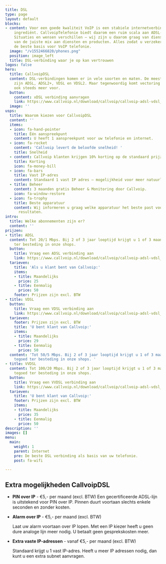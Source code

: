 ```yaml
---
title: DSL
type: page
layout: default
blocks:
- content: Voor een goede kwaliteit VoIP is een stabiele internetverbinding een noodzakelijk
    ingrediënt. CallvoipTelefonie biedt daarom een ruim scala aan ADSL- en VDSL-verbindingen.
    Situaties en wensen verschillen – wij zijn u daarom graag van dienst bij het vinden
    van de juiste mix aan diensten en producten. Alles zodat u verzekerd bent van
    de beste basis voor VoIP telefonie.
  image: "/v1552466820/phones.png"
  position: image_left
  title: DSL-verbinding waar je op kan vertrouwen
logos: false
hero:
  title: CallvoipDSL
  content: DSL-verbindingen komen er in vele soorten en maten. De meestvoorkomende
    zijn ADSL, ADSL2+, VDSL en VDSL2. Maar tegenwoordig komt vectoring en bonding
    ook steeds meer voor.
  button:
    content: xDSL verbinding aanvragen
    link: https://www.callvoip.nl/download/callvoip/callvoip-adsl-vdsl_aanvraagformulier.pdf
  image: ''
usps:
  title: Waarom kiezen voor CallvoipDSL
  content: ''
  items:
  - icon: fa-hand-pointer
    title: Één aanspreekpunt
    content: U heeft 1 aanspreekpunt voor uw telefonie en internet.
  - icon: fa-rocket
    content: 'Callvoip levert de beloofde snelheid! '
    title: Snelheid
  - content: Callvoip klanten krijgen 10% korting op de standaard prijzen.
    title: Korting
    icon: fa-money-bill
  - icon: fa-bars
    title: Vast IP-adres
    content: Standaard 1 vast IP adres – mogelijkheid voor meer natuurlijk.
  - title: Beheer
    content: 3 maanden gratis Beheer & Monitoring door Callvoip.
    icon: fa-window-restore
  - icon: fa-trophy
    title: Beste apparatuur
    content: Wij informeren u graag welke apparatuur het beste past voor de beste
      resultaten.
intro:
  title: Welke abonnementen zijn er?
  content: ''
prijzen:
- title: ADSL
  content: Tot 20/1 Mbps. Bij 2 of 3 jaar looptijd krijgt u 1 of 3 maandbedragen tegoed
    ter besteding in onze shops.
  button:
    title: Vraag een ADSL verbinding aan
    link: https://www.callvoip.nl/download/callvoip/callvoip-adsl-vdsl_aanvraagformulier.pdf
  tarieven:
    title: 'Als u klant bent van Callvoip:'
    items:
    - title: Maandelijks
      price: 25
    - title: Eenmalig
      price: 50
    footer: Prijzen zijn excl. BTW
- title: VDSL
  button:
    title: Vraag een VDSL verbinding aan
    link: https://www.callvoip.nl/download/callvoip/callvoip-adsl-vdsl_aanvraagformulier.pdf
  tarieven:
    footer: Prijzen zijn excl. BTW
    title: 'U bent klant van Callvoip:'
    items:
    - title: Maandelijks
      price: 29
    - title: Eenmalig
      price: 50
  content: 'Tot 50/5 Mbps. Bij 2 of 3 jaar looptijd krijgt u 1 of 3 maandbedragen
    tegoed ter besteding in onze shops. '
- title: VVDSL
  content: Tot 100/20 Mbps. Bij 2 of 3 jaar looptijd krijgt u 1 of 3 maandbedragen
    tegoed ter besteding in onze shops.
  button:
    title: Vraag een VVDSL verbinding aan
    link: https://www.callvoip.nl/download/callvoip/callvoip-adsl-vdsl_aanvraagformulier.pdf
  tarieven:
    title: 'U bent klant van Callvoip:'
    footer: Prijzen zijn excl. BTW
    items:
    - title: Maandelijks
      price: 35
    - title: Eenmalig
      price: 50
description: ''
images: []
menu:
  main:
    weight: 1
    parent: Internet
    pre: De beste DSL verbinding als basis van uw telefonie.
    post: fa-wifi

---
```

## Extra mogelijkheden CallvoipDSL

* <b>PIN over IP</b> - €5,- per maand (excl. BTW)
  Een gecertificeerde ADSL-lijn is uitstekend voor PIN over IP. Pinnen duurt voortaan slechts enkele seconden en zonder kosten.
* <b>Alarm over IP</b> - €5,- per maand (excl. BTW)

  Laat uw alarm voortaan over IP lopen. Met een IP kiezer heeft u geen dure analoge lijn meer nodig. U betaalt geen gesprekskosten meer.
* <b>Extra vaste IP-adressen</b> - vanaf €5,- per maand (excl. BTW)

  Standaard krijgt u 1 vast IP-adres. Heeft u meer IP adressen nodig, dan kunt u een extra subnet aanvragen.